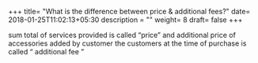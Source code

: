 +++
title= "What is the difference between price & additional fees?"
date= 2018-01-25T11:02:13+05:30
description = ""
weight= 8
draft= false
+++


sum total of services provided is called “price” and additional price of accessories added by customer the customers at the time of purchase is called “ additional fee ” 


